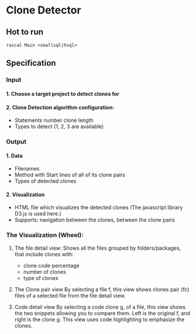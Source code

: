 # Clone Detector

## Hot to run
`rascal Main <smallsql|hsql>`

## Specification

### Input
#### 1. Choose a target project to detect clones for
#### 2. Clone Detection algorithm configuration:
- Statements number clone length
- Types to detect (1, 2, 3 are available)

### Output
#### 1. Data 
- Filenames
- Method with Start lines of all of its clone pairs 
- Types of detected clones

#### 2. Visualization
- HTML file which visualizes the detected clones (The javascript library D3.js is used here.)
- Supports: navigation between the clones, between the clone pairs

### The Visualization (Wheel):
1. The file detail view:
Shows all the files grouped by folders/packages, that include clones with:
    - clone code percentage
    - number of clones
    - type of clones
    
2. The Clone pair view
By selecting a file f, this view shows clones pair (fc) files of a selected file from the file detail view.

3. Code detail view
By selecting a code clone g, of a file, this view shows the two snippets allowing you to compare them.
Left is the original f, and right is the clone g. This view uses code highlighting to emphasize the clones.

